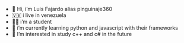 - 👋 Hi, i’m Luis Fajardo alias pinguinaje360
- 🇻🇪 i live in venezuela
- 🧑‍🎓 i’m a student 
- 👋 i’m currently learning python and javascript with their frameworks
- 👀 I’m interested in study c++ and c# in the future



<!---
pinguinaje360/pinguinaje360 is a ✨ special ✨ repository because its `README.md` (this file) appears on your GitHub profile.
You can click the Preview link to take a look at your changes.
--->

